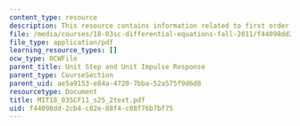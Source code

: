 ```yaml
---
content_type: resource
description: This resource contains information related to first order unit step response.
file: /media/courses/18-03sc-differential-equations-fall-2011/f44098dd2cb4c02e88f4c08f76b7bf75_MIT18_03SCF11_s25_2text.pdf
file_type: application/pdf
learning_resource_types: []
ocw_type: OCWFile
parent_title: Unit Step and Unit Impulse Response
parent_type: CourseSection
parent_uid: ae5a9153-e84a-4720-7bba-52a575f9d6d8
resourcetype: Document
title: MIT18_03SCF11_s25_2text.pdf
uid: f44098dd-2cb4-c02e-88f4-c08f76b7bf75
---
```

